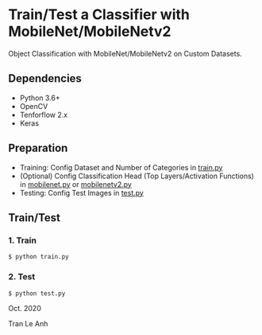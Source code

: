 # Train/Test a Classifier with MobileNet/MobileNetv2

Object Classification with MobileNet/MobileNetv2 on Custom Datasets.

## Dependencies
- Python 3.6+
- OpenCV
- Tenforflow 2.x
- Keras

## Preparation
- Training: Config Dataset and Number of Categories in [train.py](https://github.com/tranleanh/mobilenets-classifier-keras/blob/main/train.py)
- (Optional) Config Classification Head (Top Layers/Activation Functions) in [mobilenet.py](https://github.com/tranleanh/mobilenets-classifier-keras/blob/main/mobilenet.py) 
or [mobilenetv2.py](https://github.com/tranleanh/mobilenets-classifier-keras/blob/main/mobilenetv2.py)
- Testing: Config Test Images in [test.py](https://github.com/tranleanh/mobilenets-classifier-keras/blob/main/test.py)

## Train/Test
### 1. Train
```bashrc
$ python train.py
```

### 2. Test
```bashrc
$ python test.py
```

Oct. 2020

Tran Le Anh
